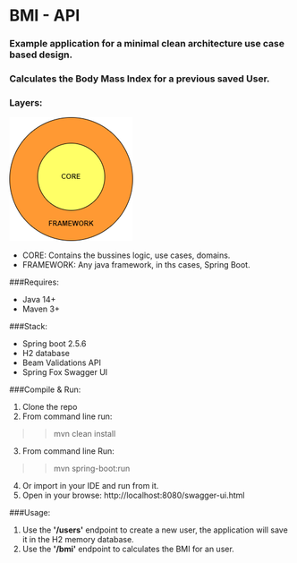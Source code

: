 # BMI - API
### Example application for a minimal clean architecture use case based design.

### Calculates the Body Mass Index for a previous saved User.

### Layers:
![Layers](layers.png)

- CORE: Contains the bussines logic, use cases, domains.
- FRAMEWORK: Any java framework, in ths cases, Spring Boot.

###Requires:
- Java 14+
- Maven 3+

###Stack:
- Spring boot 2.5.6
- H2 database
- Beam Validations API
- Spring Fox Swagger UI

###Compile & Run:
1. Clone the repo
2. From command line run:
>>mvn clean install
3. From command line Run: 
>>mvn spring-boot:run
4. Or import in your IDE and run from it.
5. Open in your browse: http://localhost:8080/swagger-ui.html

###Usage:
1. Use the **'/users'** endpoint to create a new user, the application will save it in the H2 memory database.
2. Use the **'/bmi'** endpoint to calculates the BMI for an user.